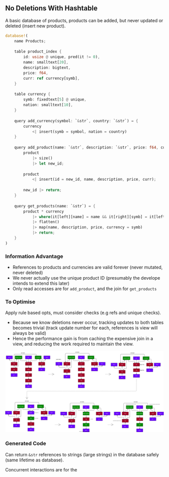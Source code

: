 ## No Deletions With Hashtable

A basic database of products, products can be added, but never updated or deleted (insert new product).

```rust
database!(
    name Products;

    table product_index {
        id: usize @ unique, pred(it != 0),
        name: smalltext[20],
        description: bigtext,
        price: f64,
        curr: ref currency[symb],
    }

    table currency {
        symb: fixedtext[5] @ unique,
        nation: smalltext[10],
    }

    query add_currency(symbol: `&str`, country: `&str`) = {
        currency
            <| insert(symb = symbol, nation = country)
    }

    query add_product(name: `&str`, description: `&str`, price: f64, curr: `&str`) = {
        product
            |> size()
            |> let new_id;

        product
            <| insert(id = new_id, name, description, price, curr);

        new_id |> return;
    }

    query get_products(name: `&str`) = {
        product * currency
            |> where(it[left][name] = name && it[right][symb] = it[left][curr])
            |> flatten()
            |> map(name, description, price, currency = symb)
            |> return;
    }
)
```

### Information Advantage

- References to products and currencies are valid forever (never mutated, never deleted)
- We never actually use the unique product ID (presumably the develope intends to extend this later)
- Only read accesses are for `add_product`, and the join for `get_products`

### To Optimise

Apply rule based opts, must consider checks (e.g refs and unique checks).

- Because we know deletions never occur, tracking updates to both tables becomes trivial (track update number for each, references is view will always be valid)
- Hence the performance gain is from caching the expensive join in a view, and reducing the work required to maintain the view.

![](./../images/no_delete_hash.svg)

### Generated Code

Can return `&str` references to strings (large strings) in the database safely (same lifetime as database).

Concurrent interactions are for the
